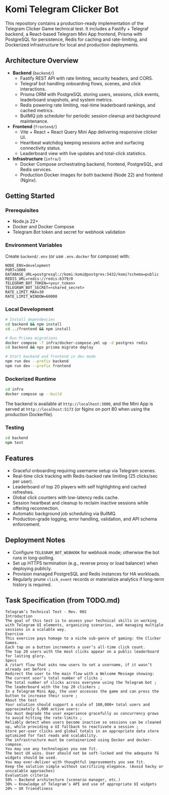 # Komi Telegram Clicker Bot

This repository contains a production-ready implementation of the Telegram Clicker Game technical test. It includes a Fastify + Telegraf backend, a React-based Telegram Mini App frontend, Prisma with PostgreSQL for persistence, Redis for caching and rate-limiting, and Dockerized infrastructure for local and production deployments.

## Architecture Overview

- **Backend** (`backend/`)
  - Fastify REST API with rate limiting, security headers, and CORS.
  - Telegraf bot handling onboarding flows, scenes, and click interactions.
  - Prisma ORM with PostgreSQL storing users, sessions, click events, leaderboard snapshots, and system metrics.
  - Redis powering rate limiting, real-time leaderboard rankings, and cached metrics.
  - BullMQ job scheduler for periodic session cleanup and background maintenance.
- **Frontend** (`frontend/`)
  - Vite + React + React Query Mini App delivering responsive clicker UI.
  - Heartbeat watchdog keeping sessions active and surfacing connectivity status.
  - Leaderboard view with live updates and total-click statistics.
- **Infrastructure** (`infra/`)
  - Docker Compose orchestrating backend, frontend, PostgreSQL, and Redis services.
  - Production Docker images for both backend (Node 22) and frontend (Nginx).

## Getting Started

### Prerequisites

- Node.js 22+
- Docker and Docker Compose
- Telegram Bot token and secret for webhook validation

### Environment Variables

Create `backend/.env` (or use `.env.docker` for compose) with:

```
NODE_ENV=development
PORT=3000
DATABASE_URL=postgresql://komi:komi@postgres:5432/komi?schema=public
REDIS_URL=redis://redis:6379/0
TELEGRAM_BOT_TOKEN=<your_token>
TELEGRAM_BOT_SECRET=<shared_secret>
RATE_LIMIT_MAX=30
RATE_LIMIT_WINDOW=60000
```

### Local Development

```bash
# Install dependencies
cd backend && npm install
cd ../frontend && npm install

# Run Prisma migrations
docker compose -f infra/docker-compose.yml up -d postgres redis
cd backend && npx prisma migrate deploy

# Start backend and frontend in dev mode
npm run dev --prefix backend
npm run dev --prefix frontend
```

### Dockerized Runtime

```bash
cd infra
docker compose up --build
```

The backend is available at `http://localhost:3000`, and the Mini App is served at `http://localhost:5173` (or Nginx on port 80 when using the production Dockerfile).

### Testing

```bash
cd backend
npm test
```

## Features

- Graceful onboarding requiring username setup via Telegram scenes.
- Real-time click tracking with Redis-backed rate limiting (25 clicks/sec per user).
- Leaderboard of top 20 players with self highlighting and cached refreshes.
- Global click counters with low-latency redis cache.
- Session heartbeat and cleanup to reclaim inactive sessions while offering reconnection.
- Automatic background job scheduling via BullMQ.
- Production-grade logging, error handling, validation, and API schema enforcement.

## Deployment Notes

- Configure `TELEGRAM_BOT_WEBHOOK` for webhook mode; otherwise the bot runs in long-polling.
- Set up HTTPS termination (e.g., reverse proxy or load balancer) when deploying publicly.
- Provision managed PostgreSQL and Redis instances for HA workloads.
- Regularly prune `click_event` records or materialize analytics if long-term history is required.

## Task Specification (from TODO.md)

```
Telegram’s Technical Test - Rev. 002
Introduction
The goal of this test is to assess your technical skills in working with Telegram UI elements, organizing scenarios, and managing multiple sessions in a scalable way.
Exercise
This exercise pays homage to a niche sub-genre of gaming: the Clicker Games.
Each tap on a button increments a user’s all-time click count.
The top 20 users with the most clicks appear on a public leaderboard for lasting glory.
Specs
A /start flow that asks new users to set a username, if it wasn’t already set before ;
Redirect the user to the main flow with a Welcome Message showing:
The current user’s total number of clicks ;
The total number of clicks across everyone using the Telegram bot ;
The leaderboard with the top 20 clickers ;
In a Telegram Mini App, the user accesses the game and can press the button to increase their score ;
About the test
Your solution should support a scale of 100,000+ total users and approximately 5,000 active users:
You must degrade the user experience gracefully as concurrency grows to avoid hitting the rate-limits ;
Reliably detect when users become inactive so sessions can be cleaned up, while providing a UI fallback to reactivate a session ;
Store per-user clicks and global totals in an appropriate data store optimized for fast reads and scalability.
The infrastructure must be containerized using Docker and docker-compose.
You may use any technologies you see fit.
The best UX wins. User should not be soft-locked and the adequate TG widgets should be used.
You may over-deliver with thoughtful improvements you see fit.
Keep the solution simple without sacrificing elegance. (Avoid hacky or unscalable approaches)
Evaluation criteria
50% — Backend architecture (scenario manager, etc.)
30% — Knowledge of Telegram’s API and use of appropriate UI widgets
20% — UX friendliness
```
